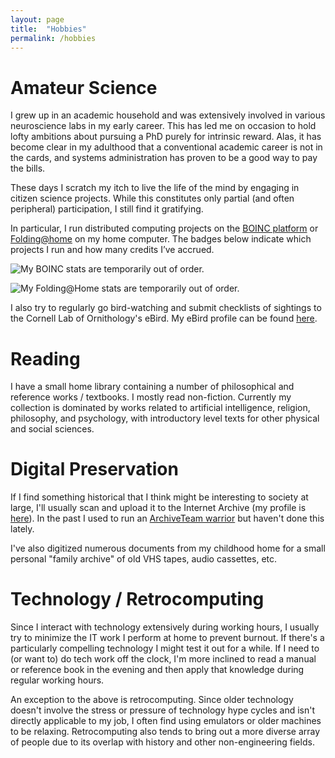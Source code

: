 ```yaml
---
layout: page
title:  "Hobbies"
permalink: /hobbies
---
```


# Amateur Science

I grew up in an academic household and was extensively involved in various neuroscience labs in my early career.  This has led me on occasion to hold lofty ambitions about pursuing a PhD purely for intrinsic reward.  Alas, it has become clear in my adulthood that a conventional academic career is not in the cards, and systems administration has proven to be a good way to pay the bills.

These days I scratch my itch to live the life of the mind by engaging in citizen science projects.  While this constitutes only partial (and often peripheral) participation, I still find it gratifying.

In particular, I run distributed computing projects on the [BOINC platform](https://boinc.berkeley.edu/) or [Folding@home](http://folding.stanford.edu/) on my home computer.  The badges below indicate which projects I run and how many credits I’ve accrued.

![My BOINC stats are temporarily out of order.](https://boincstats.com/signature/-1/user/3500755/sig.png)

![My Folding@Home stats are temporarily out of order.](https://apps.foldingathome.org/awards?user=332971)

I also try to regularly go bird-watching and submit checklists of sightings to the Cornell Lab of Ornithology's eBird.  My eBird profile can be found [here](https://ebird.org/profile/Mjg5NTI3NQ).

# Reading

I have a small home library containing a number of philosophical and reference works / textbooks.  I mostly read non-fiction.  Currently my collection is dominated by works related to artificial intelligence, religion, philosophy, and psychology, with introductory level texts for other physical and social sciences.

# Digital Preservation

If I find something historical that I think might be interesting to society at large, I'll usually scan and upload it to the Internet Archive (my profile is [here](https://archive.org/details/@jpellman)).  In the past I used to run an [ArchiveTeam warrior](http://warrior.archiveteam.org/) but haven't done this lately.

I've also digitized numerous documents from my childhood home for a small personal "family archive" of old VHS tapes, audio cassettes, etc.

# Technology / Retrocomputing

Since I interact with technology extensively during working hours, I usually try to minimize the IT work I perform at home to prevent burnout.  If there's a particularly compelling technology I might test it out for a while.  If I need to (or want to) do tech work off the clock, I'm more inclined to read a manual or reference book in the evening and then apply that knowledge during regular working hours.

An exception to the above is retrocomputing.  Since older technology doesn't involve the stress or pressure of technology hype cycles and isn't directly applicable to my job, I often find using emulators or older machines to be relaxing.  Retrocomputing also tends to bring out a more diverse array of people due to its overlap with history and other non-engineering fields.